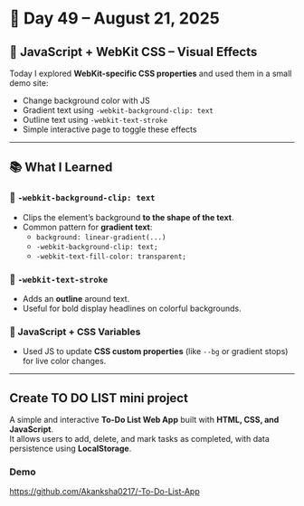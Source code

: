 # 📅 Day 49 – August 21, 2025

## 🎯 JavaScript + WebKit CSS – Visual Effects

Today I explored **WebKit-specific CSS properties** and used them in a small demo site:
- Change background color with JS
- Gradient text using `-webkit-background-clip: text`
- Outline text using `-webkit-text-stroke`
- Simple interactive page to toggle these effects

---

## 📚 What I Learned

### 🔸 `-webkit-background-clip: text`
- Clips the element’s background **to the shape of the text**.
- Common pattern for **gradient text**:
  - `background: linear-gradient(...)`
  - `-webkit-background-clip: text;`
  - `-webkit-text-fill-color: transparent;`

### 🔸 `-webkit-text-stroke`
- Adds an **outline** around text.
- Useful for bold display headlines on colorful backgrounds.

### 🔸 JavaScript + CSS Variables
- Used JS to update **CSS custom properties** (like `--bg` or gradient stops) for live color changes.

---
## Create TO DO LIST mini project
A simple and interactive **To-Do List Web App** built with **HTML, CSS, and JavaScript**.  
It allows users to add, delete, and mark tasks as completed, with data persistence using **LocalStorage**.

### Demo
https://github.com/Akanksha0217/-To-Do-List-App
